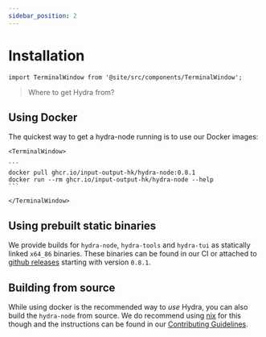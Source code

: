 ```yaml
---
sidebar_position: 2
---
```


# Installation

```mdx-code-block
import TerminalWindow from '@site/src/components/TerminalWindow';
```

> Where to get Hydra from?

## Using Docker

The quickest way to get a hydra-node running is to use our Docker images:

````mdx-code-block
<TerminalWindow>

```
docker pull ghcr.io/input-output-hk/hydra-node:0.8.1
docker run --rm ghcr.io/input-output-hk/hydra-node --help
```

</TerminalWindow>
````

## Using prebuilt static binaries

We provide builds for `hydra-node`, `hydra-tools` and `hydra-tui` as statically
linked `x64_86` binaries. These binaries can be found in our CI or attached to
[github releases](https://github.com/input-output-hk/hydra-poc/releases)
starting with version `0.8.1`.

## Building from source

While using docker is the recommended way to _use_ Hydra, you can also build the `hydra-node` from source. We do recommend using [nix](https://nixos.org/download.html) for this though and the instructions can be found in our [Contributing Guidelines](https://github.com/input-output-hk/hydra-poc/blob/master/CONTRIBUTING.md).
